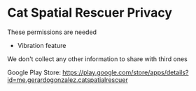 # Cat Spatial Rescuer Privacy

These permissions are needed

* Vibration feature

We don't collect any other information to share with third ones

Google Play Store: https://play.google.com/store/apps/details?id=me.gerardogonzalez.catspatialrescuer
